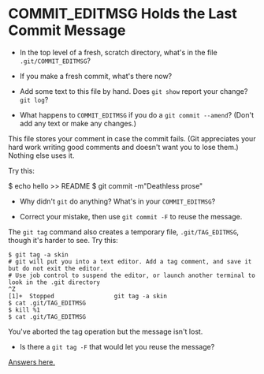 COMMIT_EDITMSG Holds the Last Commit Message
============================================

- In the top level of a fresh, scratch directory,
what's in the file `.git/COMMIT_EDITMSG`?

- If you make a fresh commit, what's there now?

- Add some text to this file by hand. Does `git show` report your change? `git log`?

- What happens to `COMMIT_EDITMSG` if you do a `git commit --amend`? (Don't add any text or make any changes.)

This file stores your comment in case the commit fails. (Git appreciates your hard work writing good comments and doesn't want you to lose them.)
Nothing else uses it.

Try this:

  $ echo hello >> README
  $ git commit -m"Deathless prose"

- Why didn't `git` do anything? What's in your `COMMIT_EDITMSG`?

- Correct your mistake, then use `git commit -F` to reuse the message.

The `git tag` command also creates a temporary file, `.git/TAG_EDITMSG`, though it's harder to see. Try this:

    $ git tag -a skin
    # git will put you into a text editor. Add a tag comment, and save it but do not exit the editor.
    # Use job control to suspend the editor, or launch another terminal to look in the .git directory
    ^Z
    [1]+  Stopped                 git tag -a skin
    $ cat .git/TAG_EDITMSG
    $ kill %1
    $ cat .git/TAG_EDITMSG

You've aborted the tag operation but the message isn't lost.

- Is there a `git tag -F` that would let you reuse the message?

[Answers here.](../../Answers/minor-files/messages.md)

